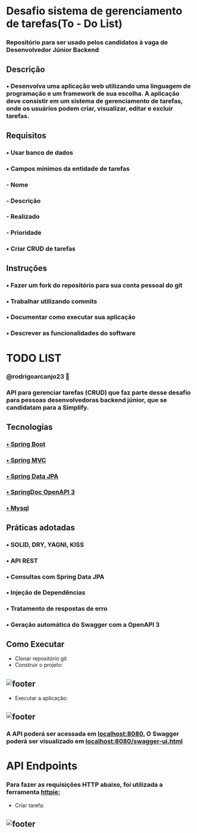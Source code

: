 ﻿# Desafio sistema de gerenciamento de tarefas(To - Do List)
### Repositório para ser usado pelos candidatos à vaga de Desenvolvedor Júnior Backend
## Descrição
### • Desenvolva uma aplicação web utilizando uma linguagem de programação e um framework de sua escolha. A aplicação deve consistir em um sistema de gerenciamento de tarefas, onde os usuários podem criar, visualizar, editar e excluir tarefas.
## Requisitos
### • Usar banco de dados
### • Campos mínimos da entidade de tarefas
### - Nome
### - Descrição 
### - Realizado
### - Prioridade
### • Criar CRUD de tarefas
## Instruções
### • Fazer um fork do repositório para sua conta  pessoal do git
### • Trabalhar utilizando commits
### • Documentar como executar sua aplicação
### • Descrever as funcionalidades do software


# TODO LIST
### @rodrigoarcanjo23 🚀
### API para gerenciar tarefas (CRUD) que faz parte desse desafio para pessoas desenvolvedoras backend júnior, que se candidatam para a Simplify.
## Tecnologias
### [• Spring Boot](https://github.com/spring-projects/spring-boot/)
### [• Spring MVC](https://spring.io/guides/gs/serving-web-content)
### [• Spring Data JPA](https://spring.io/projects/spring-data-jpa)
### [• SpringDoc OpenAPI 3](https://springdoc.org/)
### [• Mysql](https://github.com/mysql)
## Práticas adotadas
### • SOLID, DRY, YAGNI, KISS
### • API REST
### • Consultas com Spring Data JPA
### • Injeção de Dependências
### • Tratamento de respostas de erro
### • Geração automática do Swagger com a OpenAPI 3
## Como Executar
+ Clonar repositório git
+ Construir o projeto:
## ![footer](https://github.com/user-attachments/assets/e8f9fb74-80c1-4e3d-acff-936ec942441a)
+ Executar a aplicação:
## ![footer](https://github.com/user-attachments/assets/24e176d2-75d8-4e19-8fe6-823247b52605)
### A API poderá ser acessada em [localhost:8080.](http://localhost:8080/) O Swagger poderá  ser visualizado em [localhost:8080/swagger-ui.html](http://localhost:8080/swagger-ui/)
# API Endpoints
### Para fazer as requisições HTTP abaixo, foi utilizada a ferramenta [httpie:](https://httpie.io/) 
+ Criar tarefa:
## ![footer](https://github.com/user-attachments/assets/5dc0f69f-d5d6-4fc6-b8b3-347fb79be60c)
